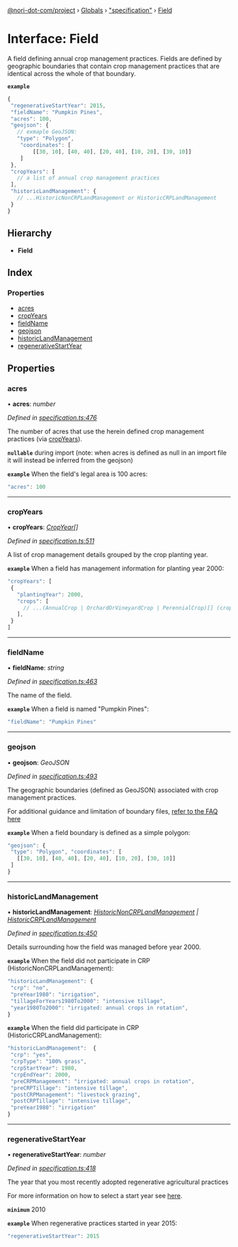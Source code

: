 [@nori-dot-com/project](../README.md) › [Globals](../globals.md) › ["specification"](../modules/_specification_.md) › [Field](_specification_.field.md)

# Interface: Field

A field defining annual crop management practices. Fields are defined by geographic boundaries that contain crop management practices that are identical across the whole of that boundary.

**`example`** 

```js
{
 "regenerativeStartYear": 2015,
 "fieldName": "Pumpkin Pines",
 "acres": 100,
 "geojson": {
   // exmaple GeoJSON:
   "type": "Polygon",
    "coordinates": [
        [[30, 10], [40, 40], [20, 40], [10, 20], [30, 10]]
    ]
 },
 "cropYears": [
   // a list of annual crop management practices
 ],
 "historicLandManagement": {
   // ...HistoricNonCRPLandManagement or HistoricCRPLandManagement
 }
}
```

## Hierarchy

* **Field**

## Index

### Properties

* [acres](_specification_.field.md#acres)
* [cropYears](_specification_.field.md#cropyears)
* [fieldName](_specification_.field.md#fieldname)
* [geojson](_specification_.field.md#geojson)
* [historicLandManagement](_specification_.field.md#historiclandmanagement)
* [regenerativeStartYear](_specification_.field.md#regenerativestartyear)

## Properties

###  acres

• **acres**: *number*

*Defined in [specification.ts:476](https://github.com/nori-dot-eco/nori-dot-com/blob/0d92544/packages/project/src/specification.ts#L476)*

The number of acres that use the herein defined crop management practices (via [cropYears](#cropYears)).

**`nullable`** during import (note: when acres is defined as null in an import file it will instead be inferred from the geojson)

**`example`** <caption>When the field's legal area is 100 acres:</caption>

```js
"acres": 100
```

___

###  cropYears

• **cropYears**: *[CropYear](_specification_.cropyear.md)[]*

*Defined in [specification.ts:511](https://github.com/nori-dot-eco/nori-dot-com/blob/0d92544/packages/project/src/specification.ts#L511)*

A list of crop management details grouped by the crop planting year.

**`example`** <caption>When a field has management information for planting year 2000:</caption>

```js
"cropYears": [
 {
   "plantingYear": 2000,
   "crops": [
     // ...(AnnualCrop | OrchardOrVineyardCrop | PerennialCrop)[] (crops that were planted in year 2000)
   ],
 }
]
```

___

###  fieldName

• **fieldName**: *string*

*Defined in [specification.ts:463](https://github.com/nori-dot-eco/nori-dot-com/blob/0d92544/packages/project/src/specification.ts#L463)*

The name of the field.

**`example`** <caption>When a field is named "Pumpkin Pines":</caption>

```js
"fieldName": "Pumpkin Pines"
```

___

###  geojson

• **geojson**: *GeoJSON*

*Defined in [specification.ts:493](https://github.com/nori-dot-eco/nori-dot-com/blob/0d92544/packages/project/src/specification.ts#L493)*

The geographic boundaries (defined as GeoJSON) associated with crop management practices.

For additional guidance and limitation of boundary files, [refer to the FAQ here](https://docs.google.com/document/d/1vnJKwFzU6drCjTD-eVXUK_59togcmROliyOU1y8Ne1U/edit?ts=5ed8f2d1#heading=h.fbiiknhrzhg8)

**`example`** <caption>When a field boundary is defined as a simple polygon:</caption>

```js
"geojson": {
 "type": "Polygon", "coordinates": [
   [[30, 10], [40, 40], [20, 40], [10, 20], [30, 10]]
 ]
}
```

___

###  historicLandManagement

• **historicLandManagement**: *[HistoricNonCRPLandManagement](_specification_.historicnoncrplandmanagement.md) | [HistoricCRPLandManagement](_specification_.historiccrplandmanagement.md)*

*Defined in [specification.ts:450](https://github.com/nori-dot-eco/nori-dot-com/blob/0d92544/packages/project/src/specification.ts#L450)*

Details surrounding how the field was managed before year 2000.

**`example`** <caption>When the field did not participate in CRP (HistoricNonCRPLandManagement):</caption>

```js
"historicLandManagement": {
 "crp": "no",
 "preYear1980": "irrigation",
 "tillageForYears1980To2000": "intensive tillage",
 "year1980To2000": "irrigated: annual crops in rotation",
}
```

**`example`** <caption>When the field did participate in CRP (HistoricCRPLandManagement):</caption>

```js
"historicLandManagement":  {
 "crp": "yes",
 "crpType": "100% grass",
 "crpStartYear": 1980,
 "crpEndYear": 2000,
 "preCRPManagement": "irrigated: annual crops in rotation",
 "preCRPTillage": "intensive tillage",
 "postCRPManagement": "livestock grazing",
 "postCRPTillage": "intensive tillage",
 "preYear1980": "irrigation"
}
```

___

###  regenerativeStartYear

• **regenerativeStartYear**: *number*

*Defined in [specification.ts:418](https://github.com/nori-dot-eco/nori-dot-com/blob/0d92544/packages/project/src/specification.ts#L418)*

The year that you most recently adopted regenerative agricultural practices

For more information on how to select a start year see [here](https://go.nori.com/enrollment-manual).

**`minimum`** 2010

**`example`** <caption>When regenerative practices started in year 2015:</caption>

```js
"regenerativeStartYear": 2015
```
